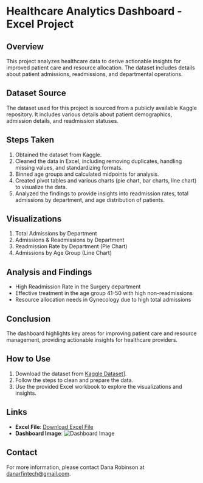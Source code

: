 # Healthcare Analytics Dashboard - Excel Project

## Overview
This project analyzes healthcare data to derive actionable insights for improved patient care and resource allocation. The dataset includes details about patient admissions, readmissions, and departmental operations.

## Dataset Source
The dataset used for this project is sourced from a publicly available Kaggle repository. It includes various details about patient demographics, admission details, and readmission statuses.

## Steps Taken
1. Obtained the dataset from Kaggle.
2. Cleaned the data in Excel, including removing duplicates, handling missing values, and standardizing formats.
3. Binned age groups and calculated midpoints for analysis.
4. Created pivot tables and various charts (pie chart, bar charts, line chart) to visualize the data.
5. Analyzed the findings to provide insights into readmission rates, total admissions by department, and age distribution of patients.

## Visualizations
1. Total Admissions by Department
2. Admissions & Readmissions by Department
3. Readmission Rate by Department (Pie Chart)
4. Admissions by Age Group (Line Chart)

## Analysis and Findings
- High Readmission Rate in the Surgery department
- Effective treatment in the age group 41-50 with high non-readmissions
- Resource allocation needs in Gynecology due to high total admissions

## Conclusion
The dashboard highlights key areas for improving patient care and resource management, providing actionable insights for healthcare providers.

## How to Use
1. Download the dataset from [Kaggle Dataset](https://www.kaggle.com/datasets/dinocojagadeeshr/analytics-for-hospitals-healthcare-data )].
2. Follow the steps to clean and prepare the data.
3. Use the provided Excel workbook to explore the visualizations and insights.

## Links
- **Excel File**: [Download Excel File](link_to_excel_file)
- **Dashboard Image**: ![Dashboard Image](link_to_image)
  
## Contact
For more information, please contact Dana Robinson at danarfintech@gmail.com.

